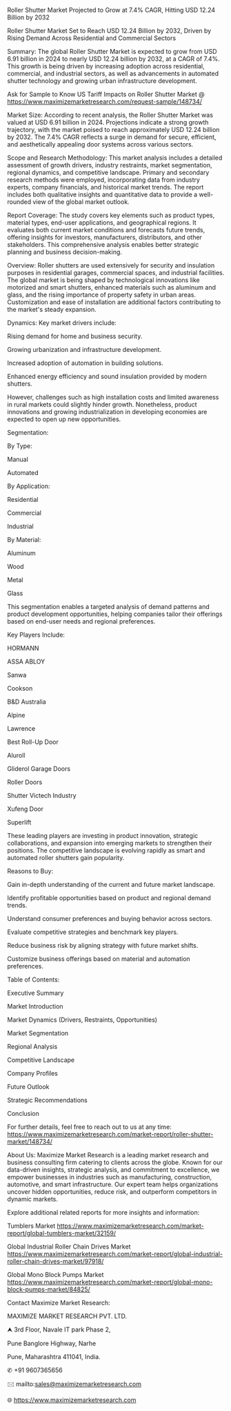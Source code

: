 Roller Shutter Market Projected to Grow at 7.4% CAGR, Hitting USD 12.24 Billion by 2032

Roller Shutter Market Set to Reach USD 12.24 Billion by 2032, Driven by Rising Demand Across Residential and Commercial Sectors

Summary:
The global Roller Shutter Market is expected to grow from USD 6.91 billion in 2024 to nearly USD 12.24 billion by 2032, at a CAGR of 7.4%. This growth is being driven by increasing adoption across residential, commercial, and industrial sectors, as well as advancements in automated shutter technology and growing urban infrastructure development.

Ask for Sample to Know US Tariff Impacts on Roller Shutter Market @ https://www.maximizemarketresearch.com/request-sample/148734/ 

Market Size:
According to recent analysis, the Roller Shutter Market was valued at USD 6.91 billion in 2024. Projections indicate a strong growth trajectory, with the market poised to reach approximately USD 12.24 billion by 2032. The 7.4% CAGR reflects a surge in demand for secure, efficient, and aesthetically appealing door systems across various sectors.

Scope and Research Methodology:
This market analysis includes a detailed assessment of growth drivers, industry restraints, market segmentation, regional dynamics, and competitive landscape. Primary and secondary research methods were employed, incorporating data from industry experts, company financials, and historical market trends. The report includes both qualitative insights and quantitative data to provide a well-rounded view of the global market outlook.

Report Coverage:
The study covers key elements such as product types, material types, end-user applications, and geographical regions. It evaluates both current market conditions and forecasts future trends, offering insights for investors, manufacturers, distributors, and other stakeholders. This comprehensive analysis enables better strategic planning and business decision-making.

Overview:
Roller shutters are used extensively for security and insulation purposes in residential garages, commercial spaces, and industrial facilities. The global market is being shaped by technological innovations like motorized and smart shutters, enhanced materials such as aluminum and glass, and the rising importance of property safety in urban areas. Customization and ease of installation are additional factors contributing to the market's steady expansion.

Dynamics:
Key market drivers include:

Rising demand for home and business security.

Growing urbanization and infrastructure development.

Increased adoption of automation in building solutions.

Enhanced energy efficiency and sound insulation provided by modern shutters.

However, challenges such as high installation costs and limited awareness in rural markets could slightly hinder growth. Nonetheless, product innovations and growing industrialization in developing economies are expected to open up new opportunities.

Segmentation:

By Type:

Manual

Automated

By Application:

Residential

Commercial

Industrial

By Material:

Aluminum

Wood

Metal

Glass

This segmentation enables a targeted analysis of demand patterns and product development opportunities, helping companies tailor their offerings based on end-user needs and regional preferences.

Key Players Include:

HORMANN

ASSA ABLOY

Sanwa

Cookson

B&D Australia

Alpine

Lawrence

Best Roll-Up Door

Aluroll

Gliderol Garage Doors

Roller Doors

Shutter Victech Industry

Xufeng Door

Superlift

These leading players are investing in product innovation, strategic collaborations, and expansion into emerging markets to strengthen their positions. The competitive landscape is evolving rapidly as smart and automated roller shutters gain popularity.

Reasons to Buy:

Gain in-depth understanding of the current and future market landscape.

Identify profitable opportunities based on product and regional demand trends.

Understand consumer preferences and buying behavior across sectors.

Evaluate competitive strategies and benchmark key players.

Reduce business risk by aligning strategy with future market shifts.

Customize business offerings based on material and automation preferences.

Table of Contents:

Executive Summary

Market Introduction

Market Dynamics (Drivers, Restraints, Opportunities)

Market Segmentation

Regional Analysis

Competitive Landscape

Company Profiles

Future Outlook

Strategic Recommendations

Conclusion

For further details, feel free to reach out to us at any time: https://www.maximizemarketresearch.com/market-report/roller-shutter-market/148734/ 

About Us:
Maximize Market Research is a leading market research and business consulting firm catering to clients across the globe. Known for our data-driven insights, strategic analysis, and commitment to excellence, we empower businesses in industries such as manufacturing, construction, automotive, and smart infrastructure. Our expert team helps organizations uncover hidden opportunities, reduce risk, and outperform competitors in dynamic markets.

Explore additional related reports for more insights and information:

Tumblers Market https://www.maximizemarketresearch.com/market-report/global-tumblers-market/32159/ 

Global Industrial Roller Chain Drives Market https://www.maximizemarketresearch.com/market-report/global-industrial-roller-chain-drives-market/97918/ 

Global Mono Block Pumps Market https://www.maximizemarketresearch.com/market-report/global-mono-block-pumps-market/84825/ 

Contact Maximize Market Research:

MAXIMIZE MARKET RESEARCH PVT. LTD.

⮝ 3rd Floor, Navale IT park Phase 2,

Pune Banglore Highway, Narhe

Pune, Maharashtra 411041, India.

✆ +91 9607365656

🖂 mailto:sales@maximizemarketresearch.com

🌐 https://www.maximizemarketresearch.com
